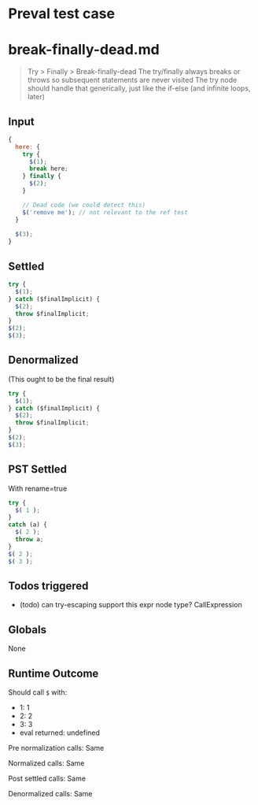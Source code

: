 # Preval test case

# break-finally-dead.md

> Try > Finally > Break-finally-dead
> The try/finally always breaks or throws so subsequent statements are never visited
> The try node should handle that generically, just like the if-else (and infinite loops, later)

## Input

`````js filename=intro
{
  here: {
    try {
      $(1);
      break here;
    } finally {
      $(2);
    }

    // Dead code (we could detect this)
    $('remove me'); // not relevant to the ref test
  }
  
  $(3);
}
`````


## Settled


`````js filename=intro
try {
  $(1);
} catch ($finalImplicit) {
  $(2);
  throw $finalImplicit;
}
$(2);
$(3);
`````


## Denormalized
(This ought to be the final result)

`````js filename=intro
try {
  $(1);
} catch ($finalImplicit) {
  $(2);
  throw $finalImplicit;
}
$(2);
$(3);
`````


## PST Settled
With rename=true

`````js filename=intro
try {
  $( 1 );
}
catch (a) {
  $( 2 );
  throw a;
}
$( 2 );
$( 3 );
`````


## Todos triggered


- (todo) can try-escaping support this expr node type? CallExpression


## Globals


None


## Runtime Outcome


Should call `$` with:
 - 1: 1
 - 2: 2
 - 3: 3
 - eval returned: undefined

Pre normalization calls: Same

Normalized calls: Same

Post settled calls: Same

Denormalized calls: Same
